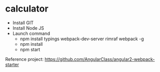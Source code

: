 # calculator

* Install GIT
* Install Node JS
* Launch command
  * npm install typings webpack-dev-server rimraf webpack -g
  * npm install
  * npm start

Reference project: https://github.com/AngularClass/angular2-webpack-starter
